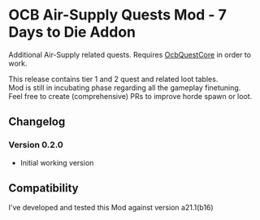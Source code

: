 # OCB Air-Supply Quests Mod - 7 Days to Die Addon

Additional Air-Supply related quests. Requires [OcbQuestCore][2] in order to work.

This release contains tier 1 and 2 quest and related loot tables.  
Mod is still in incubating phase regarding all the gameplay finetuning.  
Feel free to create (comprehensive) PRs to improve horde spawn or loot.

## Changelog

### Version 0.2.0

- Initial working version

## Compatibility

I've developed and tested this Mod against version a21.1(b16)

[1]: https://github.com/OCB7D2D/OcbQuestsAirSupply
[2]: https://github.com/OCB7D2D/OcbQuestCore
